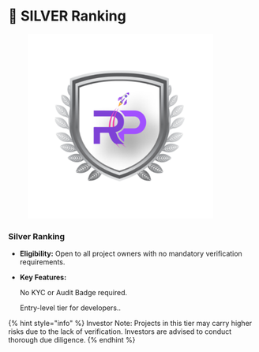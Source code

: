# 🥈 SILVER Ranking

<figure><img src="../../../../.gitbook/assets/7.png" alt="" width="375"><figcaption></figcaption></figure>

### &#x20;Silver Ranking

* **Eligibility:** Open to all project owners with no mandatory verification requirements.
*   **Key Features:**

    No KYC or Audit Badge required.

    Entry-level tier for developers..

{% hint style="info" %}
Investor Note: Projects in this tier may carry higher risks due to the lack of verification. Investors are advised to conduct thorough due diligence.
{% endhint %}
